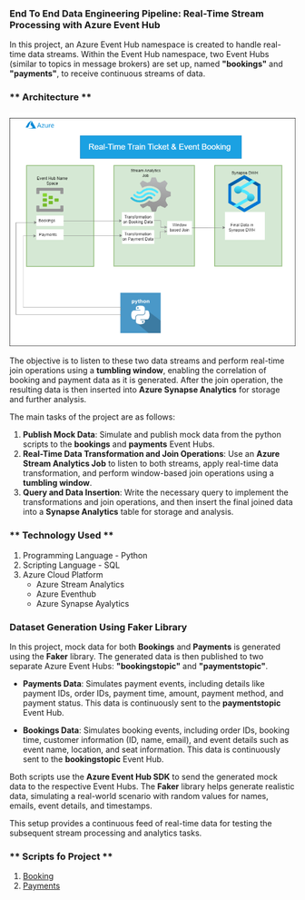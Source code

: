 
### **End To End Data Engineering Pipeline: Real-Time Stream Processing with Azure Event Hub**

In this project, an Azure Event Hub namespace is created to handle real-time data streams. Within the Event Hub namespace, two Event Hubs (similar to topics in message brokers) are set up, named **"bookings"** and **"payments"**, to receive continuous streams of data.
### ** Architecture **
![Architecture!](eventbooking.png)

The objective is to listen to these two data streams and perform real-time join operations using a **tumbling window**, enabling the correlation of booking and payment data as it is generated. After the join operation, the resulting data is then inserted into **Azure Synapse Analytics** for storage and further analysis.


The main tasks of the project are as follows:

1. **Publish Mock Data**: Simulate and publish mock data from the python scripts to the **bookings** and **payments** Event Hubs.
2. **Real-Time Data Transformation and Join Operations**: Use an **Azure Stream Analytics Job** to listen to both streams, apply real-time data transformation, and perform window-based join operations using a **tumbling window**.
3. **Query and Data Insertion**: Write the necessary query to implement the transformations and join operations, and then insert the final joined data into a **Synapse Analytics** table for storage and analysis.

### ** Technology Used **

1. Programming Language - Python  
2. Scripting Language - SQL 
3. Azure Cloud Platform
    - Azure Stream Analytics
    - Azure Eventhub
    - Azure Synapse Ayalytics

### **Dataset Generation Using Faker Library**

In this project, mock data for both **Bookings** and **Payments** is generated using the **Faker** library. The generated data is then published to two separate Azure Event Hubs: **"bookingstopic"** and **"paymentstopic"**.

- **Payments Data**: Simulates payment events, including details like payment IDs, order IDs, payment time, amount, payment method, and payment status. This data is continuously sent to the **paymentstopic** Event Hub.
  
- **Bookings Data**: Simulates booking events, including order IDs, booking time, customer information (ID, name, email), and event details such as event name, location, and seat information. This data is continuously sent to the **bookingstopic** Event Hub.

Both scripts use the **Azure Event Hub SDK** to send the generated mock data to the respective Event Hubs. The **Faker** library helps generate realistic data, simulating a real-world scenario with random values for names, emails, event details, and timestamps.

This setup provides a continuous feed of real-time data for testing the subsequent stream processing and analytics tasks.

### ** Scripts fo Project **
1. [Booking](Booking_Scripts/booking_scripts.py)
2. [Payments](Payments_Scripts/payments_scripts.py)

